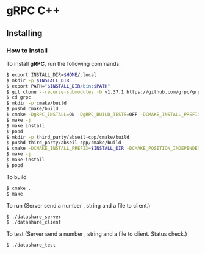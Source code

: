 # gRPC C++
## Installing

### How to install

To install **gRPC**, run the following commands:

```bash
$ export INSTALL_DIR=$HOME/.local
$ mkdir -p $INSTALL_DIR
$ export PATH="$INSTALL_DIR/bin:$PATH"
$ git clone --recurse-submodules -b v1.37.1 https://github.com/grpc/grpc
$ cd grpc
$ mkdir -p cmake/build
$ pushd cmake/build
$ cmake -DgRPC_INSTALL=ON -DgRPC_BUILD_TESTS=OFF -DCMAKE_INSTALL_PREFIX=$INSTALL_DIR ../..
$ make -j
$ make install
$ popd
$ mkdir -p third_party/abseil-cpp/cmake/build
$ pushd third_party/abseil-cpp/cmake/build
$ cmake -DCMAKE_INSTALL_PREFIX=$INSTALL_DIR -DCMAKE_POSITION_INDEPENDENT_CODE=TRUE ../..
$ make -j
$ make install
$ popd
```

To build
```bash
$ cmake .
$ make
```

To run (Server send a number , string and a file to client.)
```bash
$ ./datashare_server
$ ./datashare_client
```


To test (Server send a number , string and a file to client. Status check.)
```bash
$ ./datashare_test
```
